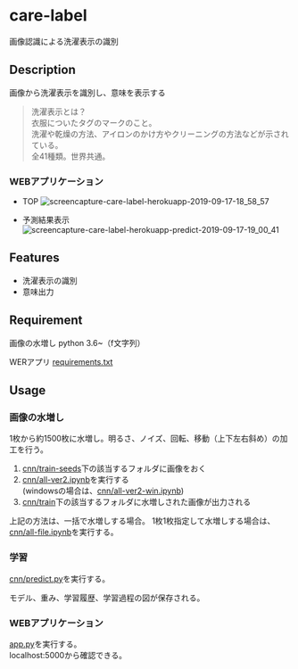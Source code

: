 # care-label
画像認識による洗濯表示の識別

## Description
画像から洗濯表示を識別し、意味を表示する

>洗濯表示とは？  
衣服についたタグのマークのこと。  
洗濯や乾燥の方法、アイロンのかけ方やクリーニングの方法などが示されている。  
全41種類。世界共通。

### WEBアプリケーション
- TOP
![screencapture-care-label-herokuapp-2019-09-17-18_58_57](https://user-images.githubusercontent.com/20394831/65031999-44356480-d97d-11e9-976b-a46833b3f78b.png)

- 予測結果表示
![screencapture-care-label-herokuapp-predict-2019-09-17-19_00_41](https://user-images.githubusercontent.com/20394831/65032112-7a72e400-d97d-11e9-84e4-53c73b5a4c14.png)


## Features
- 洗濯表示の識別
- 意味出力

## Requirement
画像の水増し python 3.6~（f文字列）

WERアプリ
[requirements.txt](/requirements.txt)

## Usage
### 画像の水増し
1枚から約1500枚に水増し。明るさ、ノイズ、回転、移動（上下左右斜め）の加工を行う。

1. [cnn/train-seeds](/cnn/train-seeds/)下の該当するフォルダに画像をおく
2. [cnn/all-ver2.ipynb](/cnn/all-ver2.ipynb)を実行する  
(windowsの場合は、[cnn/all-ver2-win.ipynb](/cnn/all-ver2-win.ipynb))
3. [cnn/train](/cnn/train/)下の該当するフォルダに水増しされた画像が出力される


上記の方法は、一括で水増しする場合。
1枚1枚指定して水増しする場合は、[cnn/all-file.ipynb](/cnn/all-file.ipynb)を実行する。

### 学習
[cnn/predict.py](/cnn/predict.py)を実行する。

モデル、重み、学習履歴、学習過程の図が保存される。

### WEBアプリケーション
[app.py](/app.py)を実行する。  
localhost:5000から確認できる。  
